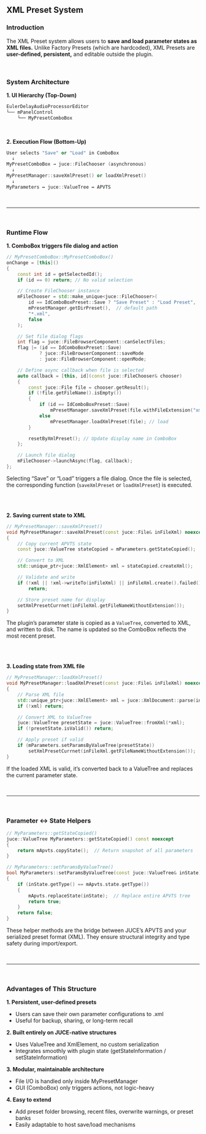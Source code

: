## XML Preset System


###  Introduction

The XML Preset system allows users to **save and load parameter states 
as XML files.**
Unlike Factory Presets (which are hardcoded), 
XML Presets are **user-defined, persistent,** and editable outside the plugin.

<br>

###  System Architecture

**1. UI Hierarchy (Top-Down)**

~~~cpp
EulerDelayAudioProcessorEditor
└── mPanelControl
    └── MyPresetComboBox
~~~

<br>

**2. Execution Flow (Bottom-Up)**

~~~cpp
User selects "Save" or "Load" in ComboBox
  ↓
MyPresetComboBox → juce::FileChooser (asynchronous)
  ↓
MyPresetManager::saveXmlPreset() or loadXmlPreset()
  ↓
MyParameters ↔ juce::ValueTree ↔ APVTS
~~~

<br>

-----

<br>

###  Runtime Flow

**1. ComboBox triggers file dialog and action**

~~~cpp
// MyPresetComboBox::MyPresetComboBox()
onChange = [this]()
{
    const int id = getSelectedId();
    if (id == 0) return; // No valid selection

    // Create FileChooser instance
    mFileChooser = std::make_unique<juce::FileChooser>(
        id == IdComboBoxPreset::Save ? "Save Preset" : "Load Preset",
        mPresetManager.getDirPreset(),  // default path
        "*.xml",
        false
    );

    // Set file dialog flags
    int flag = juce::FileBrowserComponent::canSelectFiles;
    flag |= (id == IdComboBoxPreset::Save)
            ? juce::FileBrowserComponent::saveMode
            : juce::FileBrowserComponent::openMode;

    // Define async callback when file is selected
    auto callback = [this, id](const juce::FileChooser& chooser)
    {
        const juce::File file = chooser.getResult();
        if (!file.getFileName().isEmpty())
        {
            if (id == IdComboBoxPreset::Save)
                mPresetManager.saveXmlPreset(file.withFileExtension("xml")); // save
            else
                mPresetManager.loadXmlPreset(file); // load
        }

        resetByXmlPreset(); // Update display name in ComboBox
    };

    // Launch file dialog
    mFileChooser->launchAsync(flag, callback);
};
~~~

Selecting “Save” or “Load” triggers a file dialog.
Once the file is selected, the corresponding function (```saveXmlPreset``` or ```loadXmlPreset```) is executed.

<br>
<br>

**2. Saving current state to XML**

~~~cpp
// MyPresetManager::saveXmlPreset()
void MyPresetManager::saveXmlPreset(const juce::File& inFileXml) noexcept
{
    // Copy current APVTS state
    const juce::ValueTree stateCopied = mParameters.getStateCopied();

    // Convert to XML
    std::unique_ptr<juce::XmlElement> xml = stateCopied.createXml();

    // Validate and write
    if (!xml || !xml->writeTo(inFileXml) || inFileXml.create().failed())
        return;

    // Store preset name for display
    setXmlPresetCurrnet(inFileXml.getFileNameWithoutExtension());
}
~~~

 The plugin’s parameter state is copied as a ```ValueTree```, converted to XML, and written to disk.
The name is updated so the ComboBox reflects the most recent preset.


<br>
<br>

**3. Loading state from XML file**

~~~cpp
// MyPresetManager::loadXmlPreset()
void MyPresetManager::loadXmlPreset(const juce::File& inFileXml) noexcept
{
    // Parse XML file
    std::unique_ptr<juce::XmlElement> xml = juce::XmlDocument::parse(inFileXml);
    if (!xml) return;

    // Convert XML to ValueTree
    juce::ValueTree presetState = juce::ValueTree::fromXml(*xml);
    if (!presetState.isValid()) return;

    // Apply preset if valid
    if (mParameters.setParamsByValueTree(presetState))
        setXmlPresetCurrnet(inFileXml.getFileNameWithoutExtension());
}
~~~

 If the loaded XML is valid, it’s converted back to a ValueTree and replaces the current parameter state.

<br>

-----

<br>


###  Parameter ↔ State Helpers

~~~cpp
// MyParameters::getStateCopied()
juce::ValueTree MyParameters::getStateCopied() const noexcept
{
    return mApvts.copyState();  // Return snapshot of all parameters
}

// MyParameters::setParamsByValueTree()
bool MyParameters::setParamsByValueTree(const juce::ValueTree& inState) noexcept
{
    if (inState.getType() == mApvts.state.getType())
    {
        mApvts.replaceState(inState);  // Replace entire APVTS tree
        return true;
    }
    return false;
}
~~~

 These helper methods are the bridge between JUCE’s APVTS and your serialized preset format (XML).
They ensure structural integrity and type safety during import/export.

<br>

-----

<br>


###  Advantages of This Structure

**1. Persistent, user-defined presets**
- Users can save their own parameter configurations to .xml
- Useful for backup, sharing, or long-term recall

**2. Built entirely on JUCE-native structures**
- Uses ValueTree and XmlElement, no custom serialization
- Integrates smoothly with plugin state (getStateInformation / setStateInformation)

**3. Modular, maintainable architecture**
- File I/O is handled only inside MyPresetManager
- GUI (ComboBox) only triggers actions, not logic-heavy

**4. Easy to extend**
- Add preset folder browsing, recent files, overwrite warnings, or preset banks
- Easily adaptable to host save/load mechanisms
